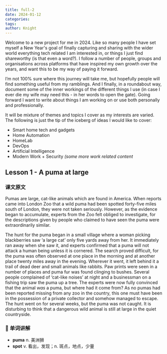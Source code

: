 ```yaml
---
title: full-2
date: 2024-01-12
categories:
tags:
author: Knight
---
```



Welcome to a new project for me in 2024. Like so many people I have set myself a New Year's goal of finally capturing and sharing with the wider world everything tech related I am interested in, or things I just find shareworthy (is that even a word?). I follow a number of people, groups and organisations across platforms that have inspired my own growth over the years, and want this to be my way of paying it forward.

I’m not 100% sure where this journey will take me, but hopefully people will find something useful from my ramblings. And I finally, in a roundabout way, document some of the inner workings of the different things I use (in case I ever die my wife may need this - in her words to open the gate). Going forward I want to write about things I am working on or use both personally and professionally.

It will be mixture of themes and topics I cover as my interests are varied. The following is just the tip of the iceberg of ideas I would like to cover:


*	Smart home tech and gadgets
*	Home Automation
*	HomeLab
*	DevOps
* Artificial Intelligence
*	Modern Work + Security <i>(some more work related content</i>


## **Lesson 1 - A puma at large**
### **课文原文**
Pumas are large, cat-like animals which are found in America. When reports came into London Zoo that a wild puma had been spotted forty-five miles south of London, they were not taken seriously. However, as the evidence began to accumulate, experts from the Zoo felt obliged to investigate, for the descriptions given by people who claimed to have seen the puma were extraordinarily similar.

The hunt for the puma began in a small village where a woman picking blackberries saw ‘a large cat’ only five yards away from her. It immediately ran away when she saw it, and experts confirmed that a puma will not attack a human being unless it is cornered. The search proved difficult, for the puma was often observed at one place in the morning and at another place twenty miles away in the evening. Wherever it went, it left behind it a trail of dead deer and small animals like rabbits. Paw prints were seen in a number of places and puma fur was found clinging to bushes. Several people complained of ‘cat-like noises’ at night and a businessman on a fishing trip saw the puma up a tree. The experts were now fully convinced that the animal <i>was</i> a puma, but where had it come from? As no pumas had been reported missing from any zoo in the country, this one must have been in the possession of a private collector and somehow managed to escape. The hunt went on for several weeks, but the puma was not caught. It is disturbing to think that a dangerous wild animal is still at large in the quiet countryside.

### 🌻 **单词讲解**
+ **puma** n. 美洲狮
+ **spot** v. 看出，发现；n. 斑点，地点，少量